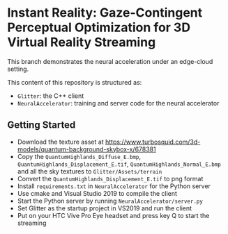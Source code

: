 # Instant Reality: Gaze-Contingent Perceptual Optimization for 3D Virtual Reality Streaming

This branch demonstrates the neural acceleration under an edge-cloud setting.

This content of this repository is structured as:
- ``Glitter``: the C++ client
- ``NeuralAccelerator``: training and server code for the neural accelerator

## Getting Started

- Download the texture asset at https://www.turbosquid.com/3d-models/quantum-background-skybox-x/678381
- Copy the ``QuantumHighlands_Diffuse_E.bmp``, ``QuantumHighlands_Displacement_E.tif``, ``QuantumHighlands_Normal_E.bmp`` and all the sky textures to ``Glitter/Assets/terrain``
- Convert the ``QuantumHighlands_Displacement_E.tif`` to png format
- Install ``requirements.txt`` in ``NeuralAccelerator`` for the Python server
- Use cmake and Visual Studio 2019 to compile the client
- Start the Python server by running ``NeuralAccelerator/server.py``
- Set Glitter as the startup project in VS2019 and run the client
- Put on your HTC Vive Pro Eye headset and press key Q to start the streaming
